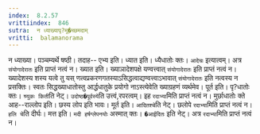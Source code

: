 ```yaml
---
index:  8.2.57
vrittiindex:  846
sutra:  न ध्याख्यापृ?मू�च्छमदाम्
vritti:  balamanorama 
---
```


न ध्याख्या। पञ्चम्यर्थे षष्ठी। तदाह-- एभ्य इति। ध्यात इति। ध्यैधातोः क्तः। `आदेचः` इत्यात्वम्। अत्र `संयोगादेरातः` इति प्राप्तं नत्वं न। ख्यात इति। ख्याञादेशपक्षे यण्वत्त्वात् `संयोगादेरातः` इति प्राप्तं नत्वं न। ख्यादेशस्य शस्य यत्वे तु यस् णत्वप्रकरणगतस्याऽसिद्धत्वाद्यण्वत्त्वाऽभावात् `संयोगादेरातः` इति नत्वस्य न प्रसक्तिः। स्वतः सिद्धख्याधातोस्तु आर्द्धधातुके प्रयोगो नाऽस्त्येवेति ख्याग्रहणं व्यर्थमेव। पूर्त इति। पृ?धातोः क्तः। `श्र्युकः किती`ति नेट्। `उदोष्ठ�पूर्वस्ये`ति उत्त्वं,रपरत्वम्। इह `रदाभ्या`मिति प्राप्तं नत्वं न। मुर्छाधातोः क्ते आह--राल्लोप इति। छस्य लोप इति भावः। मूर्त इति। `आदितश्चे`ति नेट्। छलोपे `रदाभ्या`मिति प्राप्तं नत्वं न। `हलि चे`ति दीर्घः। मत्त इति। `मदी हर्षग्लेपनयोः` अस्मात् क्तः। `�आईदितः` इति नेट्। अत्र `रदाभ्या`मिति प्राप्तं नत्वं न।

